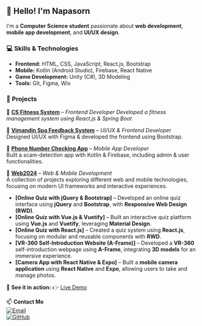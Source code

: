 ## 👋 Hello! I'm Napasorn  
I'm a **Computer Science student** passionate about **web development**, **mobile app development**, and **UI/UX design**.  

### 💻 Skills & Technologies  
- **Frontend:** HTML, CSS, JavaScript, React.js, Bootstrap  
- **Mobile:** Kotlin (Android Studio), Firebase, React Native  
- **Game Development:** Unity (C#), 3D Modeling  
- **Tools:** Git, Figma, Wix  

### 🚀 Projects  
🔹 **[CS Fitness System](https://github.com/theeraphatKKU/Fitness-Project-FE.git)** – *Frontend Developer*
*Developed a fitness management system using React.js & Spring Boot*  

🔹 **[Vimandin Spa Feedback System](https://github.com/napasorns/project-database.git)** – *UI/UX & Frontend Developer*  
Designed UI/UX with Figma & developed the frontend using Bootstrap.  

🔹 **[Phone Number Checking App](https://github.com/napasornsu/Project-CallerCheck-Application.git)** – *Mobile App Developer*  
Built a scam-detection app with Kotlin & Firebase, including admin & user functionalities.  

🔹 **[Web2024](https://napasornsu.github.io/web2024/)** – *Web & Mobile Development*  
A collection of projects exploring different web and mobile technologies, focusing on modern UI frameworks and interactive experiences.  

   - **[Online Quiz with jQuery & Bootstrap]** – Developed an online quiz interface using **jQuery** and **Bootstrap**, with **Responsive Web Design (RWD)**.  
   - **[Online Quiz with Vue.js & Vuetify]** – Built an interactive quiz platform using **Vue.js** and **Vuetify**, leveraging **Material Design**.  
   - **[Online Quiz with React.js]** – Created a quiz system using **React.js**, focusing on modular and reusable components with **RWD**.  
   - **[VR-360 Self-Introduction Website (A-Frame)]** – Developed a **VR-360** self-introduction webpage using **A-Frame**, integrating **3D models** for an immersive experience.  
   - **[Camera App with React Native & Expo]** – Built a **mobile camera application** using **React Native** and **Expo**, allowing users to take and manage photos.  

📌 **See it in action:** 👉 [Live Demo](https://napasornsu.github.io/web2024/)  

📫 **Contact Me**  
[![Email](https://img.shields.io/badge/Email-Contact-red?style=flat&logo=gmail)](mailto:napasorn.s@kkumail.com)  
[![GitHub](https://img.shields.io/badge/GitHub-Profile-black?style=flat&logo=github)](https://github.com/napasornsu)  
